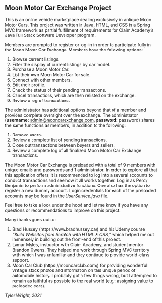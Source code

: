 <h2>Moon Motor Car Exchange Project</h2>

<p>This is an online vehicle marketplace dealing exclusively in antique Moon Motor Cars.  This project was written in Java, HTML, and CSS in a Spring MVC framework as partial fulfillment of requirements for Claim Academy’s Java Full Stack Software Developer program.

Members are prompted to register or log-in in order to participate fully in the Moon Motor Car Exchange.  Members have the following options:

<ol>
<li>Browse current listings.</li>
<li>Filter the display of current listings by car model.</li>
<li>Purchase a Moon Motor Car.</li>
<li>List their own Moon Motor Car for sale.</li>
<li>Connect with other members.</li>
<li>Edit their profile.</li>
<li>Check the status of their pending transactions.</li>
<li>Cancel transactions, which are then relisted on the exchange.</li>
<li>Review a log of transactions.</li>
</ol>

The administrator has additional options beyond that of a member and provides complete oversight over the exchange.  The administrator (<strong>username:</strong> admin@mooncarexchange.com, <strong>password:</strong> password) shares the same functions as members, in addition to the following:

<ol>
<li>Remove users.</li>
<li>Review a complete list of pending transactions.</li>
<li>Close out transactions between buyers and sellers.</li>
<li>Review a complete log of all finalized Moon Motor Car Exchange transactions.</li>
</ol>

The Moon Motor Car Exchange is preloaded with a total of 9 members with unique emails and passwords and 1 administrator.  In order to explore all that this application offers, it is recommended to log into a several accounts to conduct transactions and see how it all works together.  Log in as Percy Benjamin to perform administrative functions.  One also has the option to register a new dummy account.  Login credentials for each of the preloaded accounts may be found in the <em>UserService.java</em> file.

Feel free to take a look under the hood and let me know if you have any questions or recommendations to improve on this project.

Many thanks goes out to:

<ol>
<li>Brad Hussey (https://www.bradhussey.ca/) and his Udemy course <em>“Build Websites from Scratch with HTML & CSS,”</em> which helped me out immensely in building out the front-end of this project.</li>
<li>Lamar Myles, instructor with Claim Academy, and student mentor Brandon Owens.  They helped me work through Spring MVC territory with which I was unfamiliar and they continue to provide world-class support.</li>
<li>Moon Car Club (https://mooncarclub.com/) for providing wonderful vintage stock photos and information on this unique period of automobile history.  I probably got a few things wrong, but I attempted to remain as faithful as possible to the real world (e.g.: assigning value to preloaded cars).</li> 
</ol>


<em>Tyler Wright, 2021</em></p>
